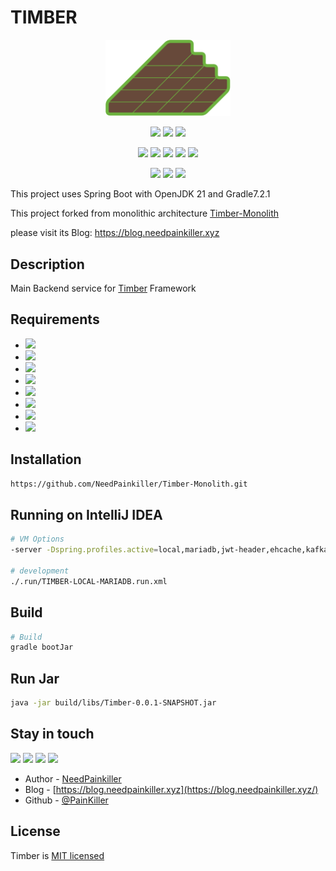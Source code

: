 # TIMBER

<p align="center">
  <a href="https://blog.needpainkiller.xyz/" target="blank"><img src="./img/timber-logo.svg" width="200" alt="Timber Logo" /></a>
</p>

<p align="center">
  <img src="https://img.shields.io/badge/Java-67493A?style=flat-square&logo=OpenJDK&logoColor=white"/>
  <img src="https://img.shields.io/badge/Spring%20Boot-6DB33F?style=flat-square&logo=SpringBoot&logoColor=white"/>
  <img src="https://img.shields.io/badge/Spring%20Security-6DB33F?style=flat-square&logo=springsecurity&logoColor=white"/>
</p>
<p align="center">
  <img src="https://img.shields.io/badge/Apache Kafka-231F20?style=flat-square&logo=apachekafka&logoColor=white"/>
  <img src="https://img.shields.io/badge/Hibernate-59666C?style=flat-square&logo=Hibernate&logoColor=white"/>
  <img src="https://img.shields.io/badge/Mysql-4479A1?style=flat-square&logo=mysql&logoColor=white"/>
  <img src="https://img.shields.io/badge/Mariadb-003545?style=flat-square&logo=mariadb&logoColor=white"/>
  <img src="https://img.shields.io/badge/Redis-DC382D?style=flat-square&logo=redis&logoColor=white"/>
</p>
<p align="center">
  <img src="https://img.shields.io/badge/Microsoft Azure-0078D4?style=flat-square&logo=microsoftazure&logoColor=white"/>
  <img src="https://img.shields.io/badge/Docker-2496ED?style=flat-square&logo=docker&logoColor=white"/>
  <img src="https://img.shields.io/badge/Gradle-02303A?style=flat-square&logo=gradle&logoColor=white"/>
</p>
  <!--[![Backers on Open Collective](https://opencollective.com/nest/backers/badge.svg)](https://opencollective.com/nest#backer)
  [![Sponsors on Open Collective](https://opencollective.com/nest/sponsors/badge.svg)](https://opencollective.com/nest#sponsor)-->
This project uses Spring Boot with OpenJDK 21 and Gradle7.2.1

This project forked from monolithic architecture [Timber-Monolith](https://github.com/NeedPainkiller/Timber-Monolith)

please visit its Blog: https://blog.needpainkiller.xyz


## Description
Main Backend service for [Timber](https://github.com/NeedPainkiller/Timber) Framework
## Requirements
- <img src="https://img.shields.io/badge/Java-67493A?style=flat-square&logo=OpenJDK&logoColor=white"/>
- <img src="https://img.shields.io/badge/Spring%20Boot-6DB33F?style=flat-square&logo=SpringBoot&logoColor=white"/>
- <img src="https://img.shields.io/badge/Apache Kafka-231F20?style=flat-square&logo=apachekafka&logoColor=white"/>
- <img src="https://img.shields.io/badge/Hibernate-59666C?style=flat-square&logo=Hibernate&logoColor=white"/>
- <img src="https://img.shields.io/badge/Mysql-4479A1?style=flat-square&logo=mysql&logoColor=white"/>
- <img src="https://img.shields.io/badge/Mariadb-003545?style=flat-square&logo=mariadb&logoColor=white"/>
- <img src="https://img.shields.io/badge/Redis-DC382D?style=flat-square&logo=redis&logoColor=white"/>
- <img src="https://img.shields.io/badge/Gradle-02303A?style=flat-square&logo=gradle&logoColor=white"/>
## Installation
```bash
https://github.com/NeedPainkiller/Timber-Monolith.git
```

## Running on IntelliJ IDEA

```bash
# VM Options
-server -Dspring.profiles.active=local,mariadb,jwt-header,ehcache,kafka -Djava.net.preferIPv4Stack=true -Dlog4j2.formatMsgNoLookups=true -Xms1024m -Xmx1024m -XX:MaxNewSize=384m -XX:+HeapDumpOnOutOfMemoryError -XX:HeapDumpPath=./logs/java_pid<pid>.hprof -XX:ParallelGCThreads=2 -Xlog:gc:./logs/gclog

# development
./.run/TIMBER-LOCAL-MARIADB.run.xml
```

## Build
```Bash
# Build 
gradle bootJar
```

## Run Jar
```Bash
java -jar build/libs/Timber-0.0.1-SNAPSHOT.jar
```

## Stay in touch
<p>
  <a href="https://home.needpainkiller.xyz/" target="_blank"><img src="https://img.shields.io/badge/Home-EF3346?style=flat-square&logo=googlehome&logoColor=white"/></a>
  <a href="https://blog.needpainkiller.xyz/" target="_blank"><img src="https://img.shields.io/badge/Blog-15171A?style=flat-square&logo=Ghost&logoColor=white"/></a>
  <a href="mailto:kam6512@gmail.com" target="_blank"><img src="https://img.shields.io/badge/kam6512@gmail.com-EA4335?style=flat-square&logo=Gmail&logoColor=white"/></a>
  <a href="mailto:needpainkiller6512@gmail.com" target="_blank"><img src="https://img.shields.io/badge/needpainkiller6512@gmail.com-EA4335?style=flat-square&logo=Gmail&logoColor=white"/></a>
</p>

- Author - [NeedPainkiller](https://home.needpainkiller.xyz/)
- Blog - [https://blog.needpainkiller.xyz](https://blog.needpainkiller.xyz/)
- Github - [@PainKiller](https://github.com/NeedPainkiller)

## License

Timber is [MIT licensed](LICENSE)
